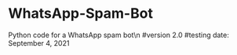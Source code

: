 # WhatsApp-Spam-Bot
Python code for a WhatsApp spam bot\n
#version 2.0
#testing date: September 4, 2021
